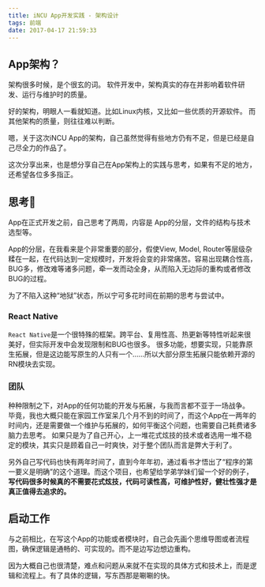 ```yaml
---
title: iNCU App开发实践 - 架构设计
tags: 前端
date: 2017-04-17 21:59:33
---
```


## App架构？
架构很多时候，是个很玄的词。
软件开发中，架构真实的存在并影响着软件研发、运行与维护时的质量。

好的架构，明眼人一看就知道。比如Linux内核，又比如一些优质的开源软件。
而其他架构的质量，则往往难以判断。

嗯，关于这次iNCU App的架构，自己虽然觉得有些地方仍有不足，但是已经是自己尽全力的作品了。

这次分享出来，也是想分享自己在App架构上的实践与思考，如果有不足的地方，还希望各位多多指正。

## 思考🤔
App在正式开发之前，自己思考了两周，内容是 App的分层，文件的结构与技术选型等。

App的分层，在我看来是个非常重要的部分，假使View, Model, Router等层级杂糅在一起，在代码达到一定规模时，开发将会变的非常痛苦。容易出现耦合性高，BUG多，修改难等诸多问题，牵一发而动全身，从而陷入无边际的重构或者修改BUG的过程。

为了不陷入这种“地狱”状态，所以宁可多花时间在前期的思考与尝试中。

### React Native

`React Native`是一个很特殊的框架。跨平台、复用性高、热更新等特性听起来很美好，但实际开发中会发现限制和BUG也很多。
很多功能，想要实现，只能靠原生拓展，但是这边能写原生的人只有一个……所以大部分原生拓展只能依赖开源的RN模块去实现。

### 团队
种种限制之下，对App的任何功能的开发与拓展，与我而言都不亚于一场战争。
毕竟，我也大概只能在家园工作室呆几个月不到的时间了，而这个App在一两年的时间内，还是需要做一个维护与拓展的，如何平衡这个问题，也需要自己耗费诸多脑力去思考。
如果只是为了自己开心，上一堆花式炫技的技术或者选用一堆不稳定的模块，其实只是顾着自己一时爽快，对于整个团队而言是弊大于利了。

另外自己写代码也快有两年时间了，直到今年年初，通过看书才悟出了“程序的第一要义是明确”的这个道理。而这个项目，也希望给学弟学妹们留一个好的例子，**写代码很多时候真的不需要花式炫技，代码可读性高，可维护性好，健壮性强才是真正值得去追求的。**

## 启动工作
与之前相比，在写这个App的功能或者模块时，自己会先画个思维导图或者流程图，确保逻辑是通畅的、可实现的。而不是边写边想边重构。

因为大概自己也很清楚，难点和问题从来就不在实现的具体方式和技术上，而是逻辑和流程上。有了具体的逻辑，写东西那是唰唰的快。



